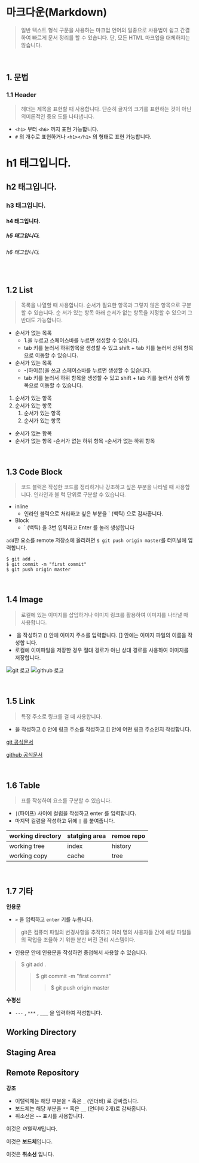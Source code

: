 # 마크다운(Markdown)
>일반 텍스트 형식 구문을 사용하는 마크업 언어의 일종으로 사용법이 쉽고 간결하여 빠르게 문서
정리를 할 수 있습니다. 단, 모든 HTML 마크업을 대체하지는 않습니다.

<br>

## 1. 문법
### 1.1 Header
>헤더는 제목을 표현할 때 사용합니다. 단순히 글자의 크기를 표현하는 것이 아닌 의미론적인 중요
도를 나타냅니다.

- `<h1>` 부터 `<h6>` 까지 표현 가능합니다.
- `#` 의 개수로 표현하거나 `<h1></h1>` 의 형태로 표현 가능합니다.

# h1 태그입니다.
## h2 태그입니다.
### h3 태그입니다.
#### h4 태그입니다.
##### h5 태그입니다.
###### h6 태그입니다.

<br>

## 1.2 List
>목록을 나열할 때 사용합니다. 순서가 필요한 항목과 그렇지 않은 항목으로 구분할 수 있습니다. 순
서가 있는 항목 아래 순서가 없는 항목을 지정할 수 있으며 그 반대도 가능합니다.

- 순서가 없는 목록
    - 1.을 누르고 스페이스바를 누르면 생성할 수 있습니다.
    - tab 키를 눌러서 하위항목을 생성할 수 있고 shift + tab 키를 눌러서 상위 항목으로 이동할 수 있습니다.
- 순서가 있는 목록
    - -(하이픈)을 쓰고 스페이스바를 누르면 생성할 수 있습니다.
    - tab 키를 눌러서 하위 항목을 생성할 수 있고 shift + tab 키를 눌러서 상위 항목으로 이동할 수 있습니다.

1. 순서가 있는 항목
2. 순서가 있는 항목
    1. 순서가 있는 항목
    2. 순서가 있는 항목

- 순서가 없는 항목
- 순서가 없는 항목
    -순서가 없는 하위 항목
    -순서가 없는 하위 항목

<br>

## 1.3 Code Block
>코드 블럭은 작성한 코드를 정리하거나 강조하고 싶은 부분을 나타낼 때 사용합니다. 인라인과 블
럭 단위로 구분할 수 있습니다.

- inline
    - 인라인 블럭으로 처리하고 싶은 부분을 ` (백틱) 으로 감싸줍니다.
- Block
    - ` (백틱) 을 3번 입력하고 Enter 를 눌러 생성합니다

`add`한 요소를 remote 저장소에 올리려면 `$ git push origin master`를 터미널에 입력합니다.

```
$ git add .
$ git commit -m "first commit"
$ git push origin master
```

<br>

## 1.4 Image
>로컬에 있는 이미지를 삽입하거나 이미지 링크를 활용하여 이미지를 나타낼 때 사용합니다.
- ![]() 을 작성하고 () 안에 이미지 주소를 입력합니다. [] 안에는 이미지 파일의 이름을 작성합
니다.
- 로컬에 이미파일을 저장한 경우 절대 경로가 아닌 상대 경로를 사용하여 이미지를 저장합니다.

![git 로고](https://upload.wikimedia.org/wikipedia/commons/thumb/e/e0/Git-logo.svg/1200px-Git-logo.svg.png)
![github 로고](https://cdn.inflearn.com/public/files/courses/330584/cbdfdf8b-2cde-4710-a141-6ac49485a6b1/GitHub-logo.png)

<br>

## 1.5 Link
>특정 주소로 링크를 걸 때 사용합니다.
- []() 을 작성하고 () 안에 링크 주소를 작성하고 [] 안에 어떤 링크 주소인지 작성합니다.

[git 공식문서](https://git-scm.com/)

[github 공식문서](https://github.com/)

<br>

## 1.6 Table
>표를 작성하여 요소를 구분할 수 있습니다.
- `|`(파이프) 사이에 컬럼을 작성하고 enter 를 입력합니다.
- 마지막 컬럼을 작성하고 뒤에 `|` 를 붙여줍니다.

|working directory|statging area|remoe repo|
|---|---|---|
|working tree|index|history|
|working copy|cache|tree|

<br>

## 1.7 기타
**인용문**
- `>` 을 입력하고 `enter` 키를 누릅니다.
>git은 컴퓨터 파일의 변경사항을 추적하고 여러 명의 사용자들 간에 해당 파일들의 작업을 조율하
기 위한 분산 버전 관리 시스템이다.
- 인용문 안에 인용문을 작성하면 중첩해서 사용할 수 있습니다.
>$ git add .
>>$ git commit -m "first commit"
>>>$ git push origin master
    
**수평선**
- `---` , `***` , `___` 을 입력하여 작성합니다.

Working Directory
---
Staging Area
---
Remote Repository
---

**강조**
- 이탤릭체는 해당 부분을 `*` 혹은 `_` (언더바) 로 감싸줍니다.
- 보드체는 해당 부분을 `**` 혹은 `__` (언더바 2개)로 감싸줍니다.
- 취소선은 `~~` 표시를 사용합니다.

이것은 *이텔릭체*입니다.

이것은 **보드체**입니다.

이것은 __취소선__ 입니다.
